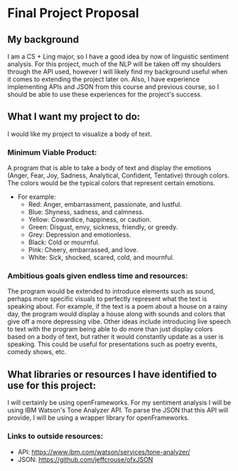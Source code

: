 # Final Project Proposal
## My background
I am a CS + Ling major, so I have a good idea by now of linguistic sentiment analysis. For this project, much of the NLP will be taken off my shoulders through the API used, however I will likely find my background useful when it comes to extending the project later on. Also, I have experience implementing APIs and JSON from this course and previous course, so I should be able to use these experiences for the project's success.
## What I want my project to do:
I would like my project to visualize a body of text. 
### Minimum Viable Product: 
A program that is able to take a body of text and display the emotions (Anger, Fear, Joy, Sadness, Analytical, Confident, Tentative) through colors. 
The colors would be the typical colors that represent certain emotions. 
* For example: 
  * Red: Anger, embarrassment, passionate, and lustful. 
  * Blue: Shyness, sadness, and calmness. 
  * Yellow: Cowardice, happiness, or caution. 
  * Green: Disgust, envy, sickness, friendly, or greedy. 
  * Grey: Depression and emotionless. 
  * Black: Cold or mournful. 
  * Pink: Cheery, embarrassed, and love. 
  * White: Sick, shocked, scared, cold, and mournful.
### Ambitious goals given endless time and resources:
The program would be extended to introduce elements such as sound, perhaps more specific visuals to perfectly represent what the text is speaking about. For example, if the text is a poem about a house on a rainy day, the program would display a house along with sounds and colors that give off a more depressing vibe. Other ideas include introducing live speech to text with the program being able to do more than just display colors based on a body of text, but rather it would constantly update as a user is speaking. This could be useful for presentations such as poetry events, comedy shows, etc. 

## What libraries or resources I have identified to use for this project:
I will certainly be using openFrameworks. For my sentiment analysis I will be using IBM Watson's Tone Analyzer API. To parse the JSON that this API will provide, I will be using a wrapper library for openFrameworks.
### Links to outside resources:
* API: https://www.ibm.com/watson/services/tone-analyzer/ 
* JSON: https://github.com/jeffcrouse/ofxJSON

